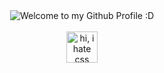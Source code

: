 <!-- "Hero" Header -->
<div align="center">
  <img src="https://github.com/BrunnerLivio/brunnerlivio/blob/master/images/welcome.png?raw=true" style="max-width: 100%;" alt="Welcome to my Github Profile :D" />
  <br />
  <br />
  <img height="50" alt="hi, i hate css" />
  <br />
  <br />

<!---
delaoalexx/delaoalexx is a ✨ special ✨ repository because its `README.md` (this file) appears on your GitHub profile.
You can click the Preview link to take a look at your changes.
--->
